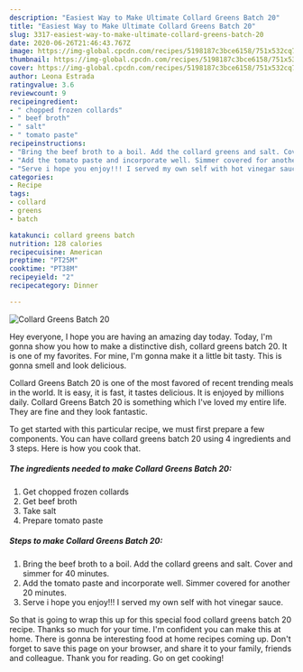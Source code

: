 ```yaml
---
description: "Easiest Way to Make Ultimate Collard Greens Batch 20"
title: "Easiest Way to Make Ultimate Collard Greens Batch 20"
slug: 3317-easiest-way-to-make-ultimate-collard-greens-batch-20
date: 2020-06-26T21:46:43.767Z
image: https://img-global.cpcdn.com/recipes/5198187c3bce6158/751x532cq70/collard-greens-batch-20-recipe-main-photo.jpg
thumbnail: https://img-global.cpcdn.com/recipes/5198187c3bce6158/751x532cq70/collard-greens-batch-20-recipe-main-photo.jpg
cover: https://img-global.cpcdn.com/recipes/5198187c3bce6158/751x532cq70/collard-greens-batch-20-recipe-main-photo.jpg
author: Leona Estrada
ratingvalue: 3.6
reviewcount: 9
recipeingredient:
- " chopped frozen collards"
- " beef broth"
- " salt"
- " tomato paste"
recipeinstructions:
- "Bring the beef broth to a boil. Add the collard greens and salt. Cover and simmer for 40 minutes."
- "Add the tomato paste and incorporate well. Simmer covered for another 20 minutes."
- "Serve i hope you enjoy!!! I served my own self with hot vinegar sauce."
categories:
- Recipe
tags:
- collard
- greens
- batch

katakunci: collard greens batch 
nutrition: 128 calories
recipecuisine: American
preptime: "PT25M"
cooktime: "PT38M"
recipeyield: "2"
recipecategory: Dinner

---
```



![Collard Greens Batch 20](https://img-global.cpcdn.com/recipes/5198187c3bce6158/751x532cq70/collard-greens-batch-20-recipe-main-photo.jpg)

Hey everyone, I hope you are having an amazing day today. Today, I'm gonna show you how to make a distinctive dish, collard greens batch 20. It is one of my favorites. For mine, I'm gonna make it a little bit tasty. This is gonna smell and look delicious.

Collard Greens Batch 20 is one of the most favored of recent trending meals in the world. It is easy, it is fast, it tastes delicious. It is enjoyed by millions daily. Collard Greens Batch 20 is something which I've loved my entire life. They are fine and they look fantastic.




To get started with this particular recipe, we must first prepare a few components. You can have collard greens batch 20 using 4 ingredients and 3 steps. Here is how you cook that.

<!--inarticleads1-->

##### The ingredients needed to make Collard Greens Batch 20:

1. Get  chopped frozen collards
1. Get  beef broth
1. Take  salt
1. Prepare  tomato paste




<!--inarticleads2-->

##### Steps to make Collard Greens Batch 20:

1. Bring the beef broth to a boil. Add the collard greens and salt. Cover and simmer for 40 minutes.
1. Add the tomato paste and incorporate well. Simmer covered for another 20 minutes.
1. Serve i hope you enjoy!!! I served my own self with hot vinegar sauce.




So that is going to wrap this up for this special food collard greens batch 20 recipe. Thanks so much for your time. I'm confident you can make this at home. There is gonna be interesting food at home recipes coming up. Don't forget to save this page on your browser, and share it to your family, friends and colleague. Thank you for reading. Go on get cooking!
